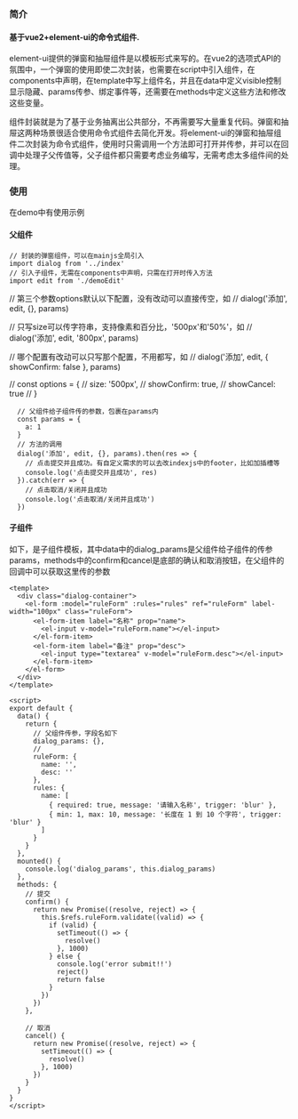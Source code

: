 ### 简介
#### 基于vue2+element-ui的命令式组件.
element-ui提供的弹窗和抽屉组件是以模板形式来写的。在vue2的选项式API的氛围中，一个弹窗的使用即使二次封装，也需要在script中引入组件，在components中声明，在template中写上组件名，并且在data中定义visible控制显示隐藏、params传参、绑定事件等，还需要在methods中定义这些方法和修改这些变量。

组件封装就是为了基于业务抽离出公共部分，不再需要写大量重复代码。弹窗和抽屉这两种场景很适合使用命令式组件去简化开发。将element-ui的弹窗和抽屉组件二次封装为命令式组件，使用时只需调用一个方法即可打开并传参，并可以在回调中处理子父传值等，父子组件都只需要考虑业务编写，无需考虑太多组件间的处理。

### 使用
在demo中有使用示例

#### 父组件
    // 封装的弹窗组件，可以在mainjs全局引入
    import dialog from '../index'
    // 引入子组件，无需在components中声明，只需在打开时传入方法
    import edit from './demoEdit'

// 第三个参数options默认以下配置，没有改动可以直接传空，如
// dialog('添加', edit, {}, params)

// 只写size可以传字符串，支持像素和百分比，'500px'和'50%'，如
// dialog('添加', edit, '800px', params)

// 哪个配置有改动可以只写那个配置，不用都写，如
// dialog('添加', edit, { showConfirm: false }, params)

// const options = {
//   size: '500px',
//   showConfirm: true,
//   showCancel: true
// }

      // 父组件给子组件传的参数，包裹在params内
      const params = {
        a: 1
      }
      // 方法的调用
      dialog('添加', edit, {}, params).then(res => {
        // 点击提交并且成功。有自定义需求的可以去改indexjs中的footer，比如加插槽等
        console.log('点击提交并且成功', res)
      }).catch(err => {
        // 点击取消/关闭并且成功
        console.log('点击取消/关闭并且成功')
      })

#### 子组件
如下，是子组件模板，其中data中的dialog_params是父组件给子组件的传参params，methods中的confirm和cancel是底部的确认和取消按钮，在父组件的回调中可以获取这里传的参数

    <template>
      <div class="dialog-container">
        <el-form :model="ruleForm" :rules="rules" ref="ruleForm" label-width="100px" class="ruleForm">
          <el-form-item label="名称" prop="name">
            <el-input v-model="ruleForm.name"></el-input>
          </el-form-item>
          <el-form-item label="备注" prop="desc">
            <el-input type="textarea" v-model="ruleForm.desc"></el-input>
          </el-form-item>
        </el-form>
      </div>
    </template>
    
    <script>
    export default {
      data() {
        return {
          // 父组件传参，字段名如下
          dialog_params: {},
          //
          ruleForm: {
            name: '',
            desc: ''
          },
          rules: {
            name: [
              { required: true, message: '请输入名称', trigger: 'blur' },
              { min: 1, max: 10, message: '长度在 1 到 10 个字符', trigger: 'blur' }
            ]
          }
        }
      },
      mounted() {
        console.log('dialog_params', this.dialog_params)
      },
      methods: {
        // 提交
        confirm() {
          return new Promise((resolve, reject) => {
            this.$refs.ruleForm.validate((valid) => {
              if (valid) {
                setTimeout(() => {
                  resolve()
                }, 1000)
              } else {
                console.log('error submit!!')
                reject()
                return false
              }
            })
          })
        },
    
        // 取消
        cancel() {
          return new Promise((resolve, reject) => {
            setTimeout(() => {
              resolve()
            }, 1000)
          })
        }
      }
    }
    </script>



